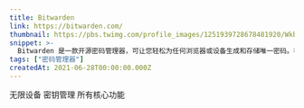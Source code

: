 ```yaml
---
title: Bitwarden
link: https://bitwarden.com/
thumbnail: https://pbs.twimg.com/profile_images/1251939728678481920/Wkb7Syl9_400x400.jpg
snippet: >-
  Bitwarden 是一款开源密码管理器，可让您轻松为任何浏览器或设备生成和存储唯一密码。在具有端到端加密和灵活集成选项的平台上创建您的免费帐户，供您个人或企业使用。
tags: ["密码管理器"]
createdAt: 2021-06-28T00:00:00.000Z
---
```

无限设备
密钥管理
所有核心功能